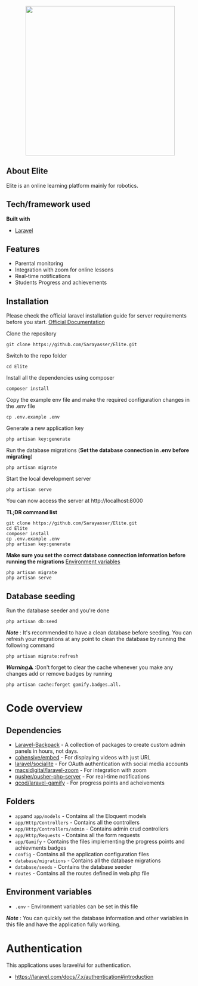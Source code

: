 <p align="center"><img src="https://scontent-hbe1-1.xx.fbcdn.net/v/t1.0-9/104201572_113806590370955_6935300005558562720_o.jpg?_nc_cat=103&_nc_sid=e3f864&_nc_ohc=wcO-DeJIp5EAX_DgOyt&_nc_ht=scontent-hbe1-1.xx&oh=7db7557f4b014f66296757e23fd141bc&oe=5F0DED37" width="400"></p>


## About Elite

Elite is an online learning platform mainly for robotics.

## Tech/framework used
<b>Built with</b>
- [Laravel](https://laravel.com)

## Features
- Parental monitoring
- Integration with zoom for online lessons
- Real-time notifications
- Students Progress and achievements

## Installation
Please check the official laravel installation guide for server requirements before you start. [Official Documentation](https://laravel.com/docs/7.x/installation#installation)

Clone the repository

    git clone https://github.com/Sarayasser/Elite.git
    
Switch to the repo folder

    cd Elite

Install all the dependencies using composer

    composer install

Copy the example env file and make the required configuration changes in the .env file

    cp .env.example .env

Generate a new application key

    php artisan key:generate


Run the database migrations (**Set the database connection in .env before migrating**)

    php artisan migrate 

Start the local development server

    php artisan serve

You can now access the server at http://localhost:8000

**TL;DR command list**

    git clone https://github.com/Sarayasser/Elite.git
    cd Elite
    composer install
    cp .env.example .env
    php artisan key:generate
    
**Make sure you set the correct database connection information before running the migrations** [Environment variables](#environment-variables)

    php artisan migrate
    php artisan serve

## Database seeding

Run the database seeder and you're done

    php artisan db:seed

***Note*** : It's recommended to have a clean database before seeding. You can refresh your migrations at any point to clean the database by running the following command

    php artisan migrate:refresh

***Warning***⚠️ :Don't forget to clear the cache whenever you make any changes add or remove badges by running
   
   ```php artisan cache:forget gamify.badges.all. ```


# Code overview

## Dependencies

- [Laravel-Backpack](https://github.com/Laravel-Backpack) - A collection of packages to create custom admin panels in hours, not days.
- [cohensive/embed](https://github.com/cohensive/embed) - For displaying videos with just URL
- [laravel/socialite](https://github.com/laravel/socialite) - For OAuth authentication with social media accounts
- [macsidigital/laravel-zoom](https://github.com/macsidigital/laravel-zoom) - For integration with zoom
- [pusher/pusher-php-server](https://github.com/pusher/pusher-php-server) - For real-time notifications
- [qcod/laravel-gamify](https://github.com/qcod/laravel-gamify) - For progress points and acheivements

## Folders

- `app`and `app/models` - Contains all the Eloquent models
- `app/Http/Controllers` - Contains all the controllers
- `app/Http/Controllers/admin` - Contains admin crud controllers
- `app/Http/Requests` - Contains all the form requests
- `app/Gamify` - Contains the files implementing the progress points and achievments badges
- `config` - Contains all the application configuration files
- `database/migrations` - Contains all the database migrations
- `database/seeds` - Contains the database seeder
- `routes` - Contains all the routes defined in web.php file

## Environment variables

- `.env` - Environment variables can be set in this file

***Note*** : You can quickly set the database information and other variables in this file and have the application fully working.
 
# Authentication
 
This applications uses laravel/ui for authentication.
 
- https://laravel.com/docs/7.x/authentication#introduction

